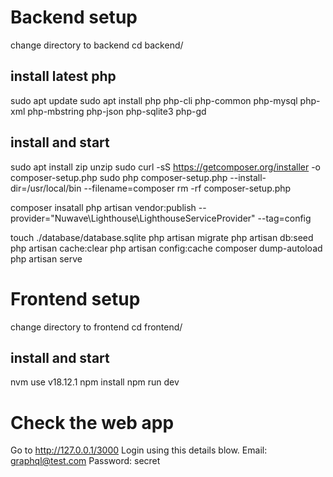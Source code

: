 # Backend setup
change directory to backend
cd backend/

## install latest php
sudo apt update
sudo apt install php php-cli php-common php-mysql php-xml php-mbstring php-json php-sqlite3 php-gd

## install and start
sudo apt install zip unzip
sudo curl -sS https://getcomposer.org/installer -o composer-setup.php
sudo php composer-setup.php --install-dir=/usr/local/bin --filename=composer
rm -rf composer-setup.php

composer insatall
php artisan vendor:publish --provider="Nuwave\Lighthouse\LighthouseServiceProvider" --tag=config

touch ./database/database.sqlite
php artisan migrate
php artisan db:seed
php artisan cache:clear
php artisan config:cache
composer dump-autoload
php artisan serve

# Frontend setup
change directory to frontend
cd frontend/

## install and start
nvm use v18.12.1
npm install
npm run dev

# Check the web app
Go to http://127.0.0.1/3000
Login using this details blow.
Email: graphql@test.com
Password: secret
